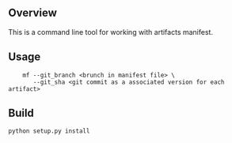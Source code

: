 
## Overview

This is a command line tool for working with artifacts manifest.

## Usage

```
    mf --git_branch <brunch in manifest file> \
       --git_sha <git commit as a associated version for each artifact>

```


## Build

```
python setup.py install
```
